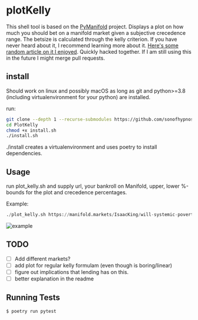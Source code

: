 # plotKelly

This shell tool is based on the [PyManifold](https://github.com/bcongdon/PyManifold) project.
Displays a plot on how much you should bet on a manifold market given a subjective crecedence range. The betsize is calculated through the kelly criterion. If you have never heard about it, I recommend learning more about it. [Here's some random article on it I enjoyed](https://www.lesswrong.com/posts/3pjv6uDvY9sqmsnvY/kelly-bet-on-everything).
Quickly hacked together. If I am still using this in the future I might merge pull requests.

## install
Should work on linux and possibly macOS as long as git and python>=3.8 (including virtualenvironment for your python) are installed.

run: 

``` bash
git clone --depth 1 --recurse-submodules https://github.com/sonofhypnos/PlotKelly
cd PlotKelly
chmod +x install.sh
./install.sh
```

./install creates a virtualenvironment and uses poetry to install dependencies.

## Usage
run plot_kelly.sh and supply url, your bankroll on Manifold, upper, lower %-bounds for the plot and crecedence percentages. 

Example:
```python
./plot_kelly.sh https://manifold.markets/IsaacKing/will-systemic-poverty-be-eliminated 800 1 100
```

![example](https://github.com/sonofhypnos/PyManifold/blob/main/pymanifold/readme-kelly.png)

## TODO

- [ ] Add different markets?
- [ ] add plot for regular kelly formulam (even though is boring/linear)
- [ ] figure out implications that lending has on this.
- [ ] better explanation in the readme

## Running Tests

```sh
$ poetry run pytest
```
